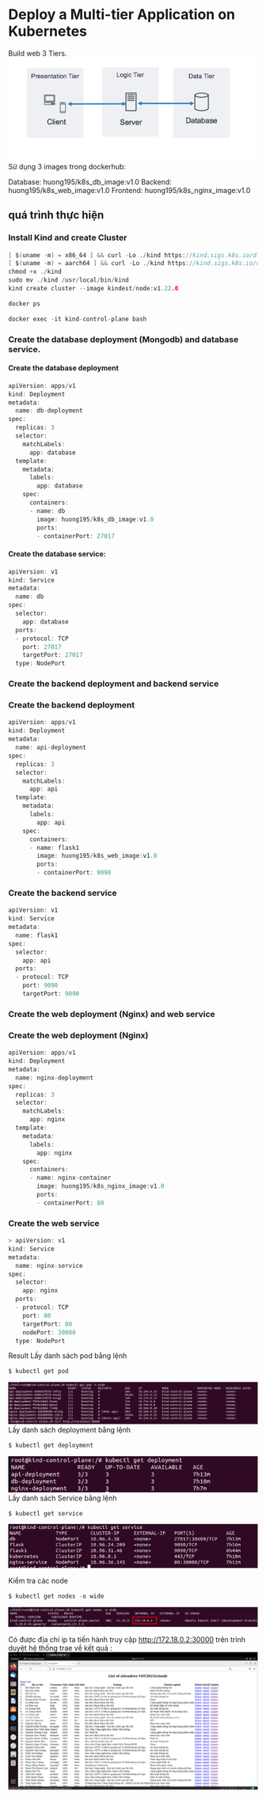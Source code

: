 # Deploy a Multi-tier Application on Kubernetes
Build web 3 Tiers.
![web_3_tier](https://github.com/blackcat4347/Viettel-Digital-Talent-2023/blob/main/3_K8s/imagek8s/web-3-tier.png?raw=true)
Sử dụng 3 images trong dockerhub:

Database: huong195/k8s_db_image:v1.0
Backend: huong195/k8s_web_image:v1.0
Frontend: huong195/k8s_nginx_image:v1.0
## quá trình thực hiện 
### Install Kind and create Cluster
```c
[ $(uname -m) = x86_64 ] && curl -Lo ./kind https://kind.sigs.k8s.io/dl/v0.19.0/kind-linux-amd64
[ $(uname -m) = aarch64 ] && curl -Lo ./kind https://kind.sigs.k8s.io/dl/v0.19.0/kind-linux-arm64
chmod +x ./kind
sudo mv ./kind /usr/local/bin/kind
kind create cluster --image kindest/node:v1.22.0
```
```c
docker ps
```
```c
docker exec -it kind-control-plane bash
```
### Create the database deployment (Mongodb) and database service.
#### Create the database deployment
```c
apiVersion: apps/v1
kind: Deployment
metadata:
  name: db-deployment
spec:
  replicas: 3
  selector:
    matchLabels:
      app: database
  template:
    metadata:
      labels:
        app: database
    spec:
      containers:
      - name: db
        image: huong195/k8s_db_image:v1.0
        ports:
        - containerPort: 27017
```
#### Create the database service:
```c
apiVersion: v1
kind: Service
metadata:
  name: db
spec:
  selector:
    app: database
  ports:
  - protocol: TCP
    port: 27017
    targetPort: 27017
  type: NodePort
```
### Create the backend deployment and backend service
### Create the backend deployment
```c
apiVersion: apps/v1
kind: Deployment
metadata:
  name: api-deployment
spec:
  replicas: 3
  selector:
    matchLabels:
      app: api
  template:
    metadata:
      labels:
        app: api
    spec:
      containers:
      - name: flask1
        image: huong195/k8s_web_image:v1.0
        ports:
        - containerPort: 9090
```
### Create the backend service
```c
apiVersion: v1
kind: Service
metadata:
  name: flask1
spec:
  selector:
    app: api
  ports:
  - protocol: TCP
    port: 9090
    targetPort: 9090

```
### Create the web deployment (Nginx) and web service
### Create the web deployment (Nginx)
```c
apiVersion: apps/v1
kind: Deployment
metadata:
  name: nginx-deployment
spec:
  replicas: 3
  selector:
    matchLabels:
      app: nginx
  template:
    metadata:
      labels:
        app: nginx
    spec:
      containers:
      - name: nginx-container
        image: huong195/k8s_nginx_image:v1.0
        ports:
        - containerPort: 80
```
### Create the web service
```c
> apiVersion: v1     
kind: Service
metadata:
  name: nginx-service
spec:
  selector:
    app: nginx
  ports:
  - protocol: TCP
    port: 80
    targetPort: 80
    nodePort: 30000
  type: NodePort
```
Result
Lấy danh sách pod bằng lệnh
```c
$ kubectl get pod 
```
![pod](https://github.com/blackcat4347/Viettel-Digital-Talent-2023/blob/main/3_K8s/imagek8s/pod.png?raw=true)
Lấy danh sách deployment bằng lệnh
```c
$ kubectl get deployment
``` 
![deployment](https://github.com/blackcat4347/Viettel-Digital-Talent-2023/blob/main/3_K8s/imagek8s/deployment.png?raw=true)
Lấy danh sách Service bằng lệnh
```c
$ kubectl get service
```
![service](https://github.com/blackcat4347/Viettel-Digital-Talent-2023/blob/main/3_K8s/imagek8s/service.png?raw=true)

Kiểm tra các node
```c
$ kubectl get nodes -o wide
```
![ip](https://github.com/blackcat4347/Viettel-Digital-Talent-2023/blob/main/3_K8s/imagek8s/ip.png?raw=true)

Có được địa chỉ ip ta tiến hành truy cập http://172.18.0.2:30000 trên trình duyệt
hệ thống trae về kết quả :
![result](https://github.com/blackcat4347/Viettel-Digital-Talent-2023/blob/main/3_K8s/imagek8s/result.png?raw=true)